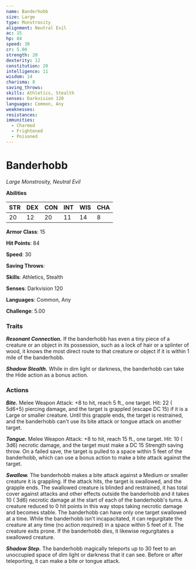 ```yaml
---
name: Banderhobb
size: Large
type: Monstrosity
alignment: Neutral Evil
ac: 15
hp: 84
speed: 30
cr: 5.00
strength: 20
dexterity: 12
constitution: 20
intelligence: 11
wisdom: 14
charisma: 8
saving_throws: 
skills: Athletics, Stealth
senses: Darkvision 120
languages: Common, Any
weaknesses:
resistances:
immunities:
  - Charmed
  - Frightened
  - Poisoned
---
```


# Banderhobb

*Large Monstrosity, Neutral Evil*

**Abilities**

| STR | DEX | CON | INT | WIS | CHA |
| --- | --- | --- | --- | --- | --- |
| 20 | 12 | 20 | 11 | 14 | 8 |

**Armor Class**: 15

**Hit Points**: 84

**Speed**: 30

**Saving Throws**: 

**Skills**: Athletics, Stealth

**Senses**: Darkvision 120

**Languages**: Common, Any

**Challenge**: 5.00


### Traits
***Resonant Connection.*** If the banderhobb has even a tiny piece of a creature or an object in its possession, such as a lock of hair or a splinter of wood, it knows the most direct route to that creature or object if it is within 1 mile of the banderhobb.

***Shadow Stealth.*** While in dim light or darkness, the banderhobb can take the Hide action as a bonus action.


### Actions
***Bite.*** Melee Weapon Attack:  +8 to hit, reach 5 ft., one target. Hit: 22 ( 5d6+5) piercing damage, and the target is grappled (escape DC 15) if it is a Large or smaller creature. Until this grapple ends, the target is restrained, and the banderhobb can't use its bite attack or tongue attack on another target.

***Tongue.*** Melee Weapon Attack:  +8 to hit, reach 15 ft., one target. Hit: 10 ( 3d6) necrotic damage, and the target must make a DC 15 Strength saving throw. On a failed save, the target is pulled to a space within 5 feet of the banderhobb, which can use a bonus action to make a bite attack against the target.

***Swallow.*** The banderhobb makes a bite attack against a Medium or smaller creature it is grappling. If the attack hits, the target is swallowed, and the grapple ends. The swallowed creature is blinded and restrained, it has total cover against attacks and other effects outside the banderhobb and it takes 10 ( 3d6) necrotic damage at the start of each of the banderhobb's turns. A creature reduced to 0 hit points in this way stops taking necrotic damage and becomes stable. The banderhobb can have only one target swallowed at a time. While the banderhobb isn't incapacitated, it can regurgitate the creature at any time (no action required) in a space within 5 feet of it. The creature exits prone. If the banderhobb dies, it likewise regurgitates a swallowed creature.

***Shadow Step.*** The banderhobb magically teleports up to 30 feet to an unoccupied space of dim light or darkness that it can see. Before or after teleporting, it can make a bite or tongue attack.

